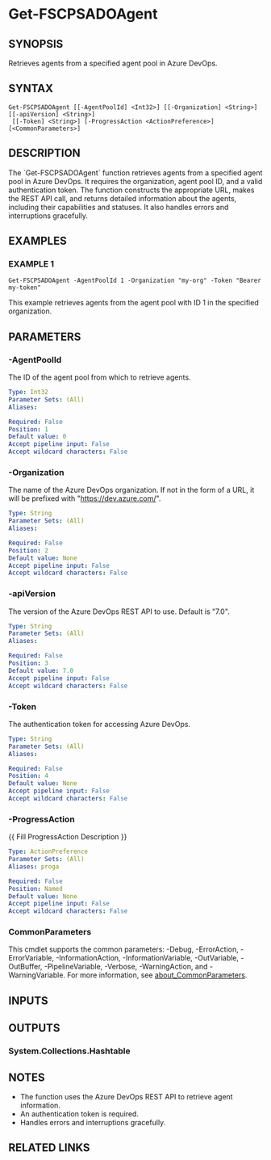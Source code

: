 ﻿---
external help file: fscps.tools-help.xml
Module Name: fscps.tools
online version:
schema: 2.0.0
---

# Get-FSCPSADOAgent

## SYNOPSIS
Retrieves agents from a specified agent pool in Azure DevOps.

## SYNTAX

```
Get-FSCPSADOAgent [[-AgentPoolId] <Int32>] [[-Organization] <String>] [[-apiVersion] <String>]
 [[-Token] <String>] [-ProgressAction <ActionPreference>] [<CommonParameters>]
```

## DESCRIPTION
The \`Get-FSCPSADOAgent\` function retrieves agents from a specified agent pool in Azure DevOps.
It requires the organization, agent pool ID, and a valid authentication token.
The function constructs
the appropriate URL, makes the REST API call, and returns detailed information about the agents,
including their capabilities and statuses.
It also handles errors and interruptions gracefully.

## EXAMPLES

### EXAMPLE 1
```
Get-FSCPSADOAgent -AgentPoolId 1 -Organization "my-org" -Token "Bearer my-token"
```

This example retrieves agents from the agent pool with ID 1 in the specified organization.

## PARAMETERS

### -AgentPoolId
The ID of the agent pool from which to retrieve agents.

```yaml
Type: Int32
Parameter Sets: (All)
Aliases:

Required: False
Position: 1
Default value: 0
Accept pipeline input: False
Accept wildcard characters: False
```

### -Organization
The name of the Azure DevOps organization.
If not in the form of a URL, it will be prefixed with "https://dev.azure.com/".

```yaml
Type: String
Parameter Sets: (All)
Aliases:

Required: False
Position: 2
Default value: None
Accept pipeline input: False
Accept wildcard characters: False
```

### -apiVersion
The version of the Azure DevOps REST API to use.
Default is "7.0".

```yaml
Type: String
Parameter Sets: (All)
Aliases:

Required: False
Position: 3
Default value: 7.0
Accept pipeline input: False
Accept wildcard characters: False
```

### -Token
The authentication token for accessing Azure DevOps.

```yaml
Type: String
Parameter Sets: (All)
Aliases:

Required: False
Position: 4
Default value: None
Accept pipeline input: False
Accept wildcard characters: False
```

### -ProgressAction
{{ Fill ProgressAction Description }}

```yaml
Type: ActionPreference
Parameter Sets: (All)
Aliases: proga

Required: False
Position: Named
Default value: None
Accept pipeline input: False
Accept wildcard characters: False
```

### CommonParameters
This cmdlet supports the common parameters: -Debug, -ErrorAction, -ErrorVariable, -InformationAction, -InformationVariable, -OutVariable, -OutBuffer, -PipelineVariable, -Verbose, -WarningAction, and -WarningVariable. For more information, see [about_CommonParameters](http://go.microsoft.com/fwlink/?LinkID=113216).

## INPUTS

## OUTPUTS

### System.Collections.Hashtable
## NOTES
- The function uses the Azure DevOps REST API to retrieve agent information.
- An authentication token is required.
- Handles errors and interruptions gracefully.

## RELATED LINKS
